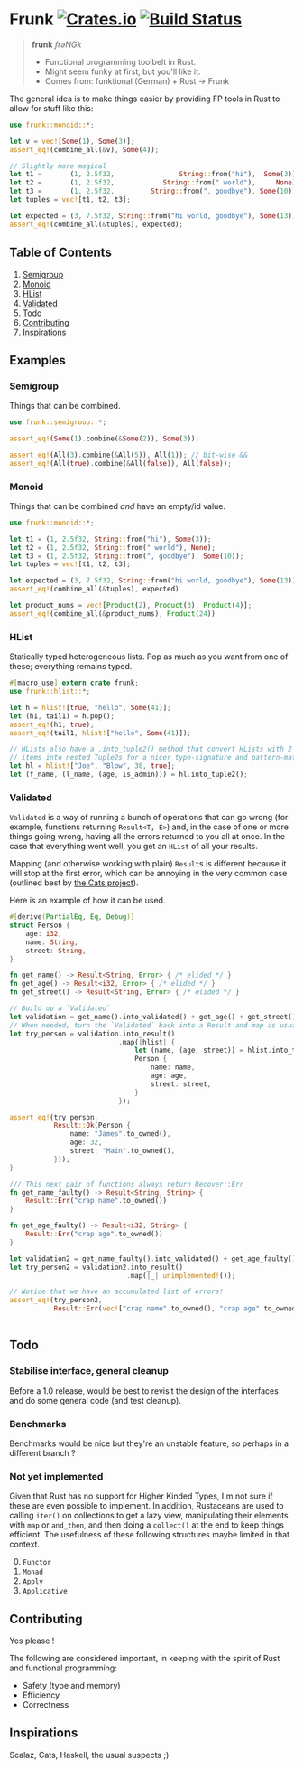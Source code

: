 # Frunk [![Crates.io](https://img.shields.io/crates/v/frunk.svg)](https://crates.io/crates/frunk) [![Build Status](https://travis-ci.org/lloydmeta/frunk.svg?branch=master)](https://travis-ci.org/lloydmeta/frunk)

> **frunk** *frəNGk*
>  * Functional programming toolbelt in Rust.
>  * Might seem funky at first, but you'll like it.
>  * Comes from: funktional (German) + Rust → Frunk

The general idea is to make things easier by providing FP tools in Rust to allow for stuff like this:

```rust
use frunk::monoid::*;

let v = vec![Some(1), Some(3)];
assert_eq!(combine_all(&v), Some(4));

// Slightly more magical
let t1 =       (1, 2.5f32,                String::from("hi"),  Some(3));
let t2 =       (1, 2.5f32,            String::from(" world"),     None);
let t3 =       (1, 2.5f32,         String::from(", goodbye"), Some(10));
let tuples = vec![t1, t2, t3];

let expected = (3, 7.5f32, String::from("hi world, goodbye"), Some(13));
assert_eq!(combine_all(&tuples), expected);
```

## Table of Contents

1. [Semigroup](#semigroup)
2. [Monoid](#monoid)
3. [HList](#hlist)
4. [Validated](#validated)
5. [Todo](#todo)
5. [Contributing](#contributing)
6. [Inspirations](#inspirations)

## Examples

### Semigroup

Things that can be combined.

```rust
use frunk::semigroup::*;

assert_eq!(Some(1).combine(&Some(2)), Some(3));

assert_eq!(All(3).combine(&All(5)), All(1)); // bit-wise && 
assert_eq!(All(true).combine(&All(false)), All(false));
```

### Monoid

Things that can be combined *and* have an empty/id value.

```rust
use frunk::monoid::*;

let t1 = (1, 2.5f32, String::from("hi"), Some(3));
let t2 = (1, 2.5f32, String::from(" world"), None);
let t3 = (1, 2.5f32, String::from(", goodbye"), Some(10));
let tuples = vec![t1, t2, t3];

let expected = (3, 7.5f32, String::from("hi world, goodbye"), Some(13));
assert_eq!(combine_all(&tuples), expected)

let product_nums = vec![Product(2), Product(3), Product(4)];
assert_eq!(combine_all(&product_nums), Product(24))
```

### HList

Statically typed heterogeneous lists. Pop as much as you want from one of these; everything
remains typed.

```rust
#[macro_use] extern crate frunk;
use frunk::hlist::*;

let h = hlist![true, "hello", Some(41)];
let (h1, tail1) = h.pop();
assert_eq!(h1, true);
assert_eq!(tail1, hlist!["hello", Some(41)]);

// HLists also have a .into_tuple2() method that convert HLists with 2 or more 
// items into nested Tuple2s for a nicer type-signature and pattern-matching experience
let hl = hlist!["Joe", "Blow", 30, true];
let (f_name, (l_name, (age, is_admin))) = hl.into_tuple2();
```

### Validated

`Validated` is a way of running a bunch of operations that can go wrong (for example,
functions returning `Result<T, E>`) and, in the case of one or more things going wrong, 
having all the errors returned to you all at once. In the case that everything went well, you get
an `HList` of all your results. 

Mapping (and otherwise working with plain) `Result`s is different because it will 
stop at the first error, which can be annoying in the very common case (outlined 
best by [the Cats project](http://typelevel.org/cats/tut/validated.html)). 

Here is an example of how it can be used.

```rust
#[derive(PartialEq, Eq, Debug)]
struct Person {
    age: i32,
    name: String,
    street: String,
}

fn get_name() -> Result<String, Error> { /* elided */ }
fn get_age() -> Result<i32, Error> { /* elided */ }
fn get_street() -> Result<String, Error> { /* elided */ }

// Build up a `Validated`
let validation = get_name().into_validated() + get_age() + get_street();
// When needed, turn the `Validated` back into a Result and map as usual
let try_person = validation.into_result()
                           .map(|hlist| {
                               let (name, (age, street)) = hlist.into_tuple2();
                               Person {
                                   name: name,
                                   age: age,
                                   street: street,
                               }
                           });

assert_eq!(try_person,
           Result::Ok(Person {
               name: "James".to_owned(),
               age: 32,
               street: "Main".to_owned(),
           }));
}

/// This next pair of functions always return Recover::Err 
fn get_name_faulty() -> Result<String, String> {
    Result::Err("crap name".to_owned())
}

fn get_age_faulty() -> Result<i32, String> {
    Result::Err("crap age".to_owned())
}

let validation2 = get_name_faulty().into_validated() + get_age_faulty();
let try_person2 = validation2.into_result()
                             .map(|_| unimplemented!());

// Notice that we have an accumulated list of errors!
assert_eq!(try_person2,
           Result::Err(vec!["crap name".to_owned(), "crap age".to_owned()]));
    
```

## Todo

### Stabilise interface, general cleanup

Before a 1.0 release, would be best to revisit the design of the interfaces
and do some general code (and test cleanup).

### Benchmarks

Benchmarks would be nice but they're an unstable feature, so perhaps in a different branch ?

### Not yet implemented 

Given that Rust has no support for Higher Kinded Types, I'm not sure if these
are even possible to implement. In addition, Rustaceans are used to calling `iter()` 
on collections to get a lazy view, manipulating their elements with `map`
or `and_then`, and then doing a `collect()` at the end to keep things
efficient. The usefulness of these following structures maybe limited in that context.

0. `Functor`
1. `Monad`
2. `Apply`
3. `Applicative`

## Contributing

Yes please ! 

The following are considered important, in keeping with the spirit of Rust and functional programming:

- Safety (type and memory)
- Efficiency
- Correctness

## Inspirations

Scalaz, Cats, Haskell, the usual suspects ;)